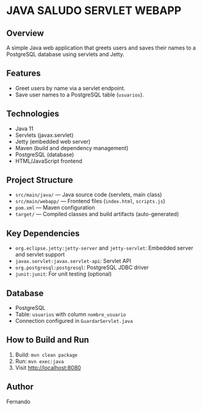 # JAVA SALUDO SERVLET WEBAPP

## Overview
A simple Java web application that greets users and saves their names to a PostgreSQL database using servlets and Jetty.

## Features
- Greet users by name via a servlet endpoint.
- Save user names to a PostgreSQL table (`usuarios`).

## Technologies
- Java 11
- Servlets (javax.servlet)
- Jetty (embedded web server)
- Maven (build and dependency management)
- PostgreSQL (database)
- HTML/JavaScript frontend

## Project Structure
- `src/main/java/` — Java source code (servlets, main class)
- `src/main/webapp/` — Frontend files (`index.html`, `scripts.js`)
- `pom.xml` — Maven configuration
- `target/` — Compiled classes and build artifacts (auto-generated)

## Key Dependencies
- `org.eclipse.jetty:jetty-server` and `jetty-servlet`: Embedded server and servlet support
- `javax.servlet:javax.servlet-api`: Servlet API
- `org.postgresql:postgresql`: PostgreSQL JDBC driver
- `junit:junit`: For unit testing (optional)

## Database
- PostgreSQL
- Table: `usuarios` with column `nombre_usuario`
- Connection configured in `GuardarServlet.java`

## How to Build and Run
1. Build: `mvn clean package`
2. Run: `mvn exec:java`
3. Visit [http://localhost:8080](http://localhost:8080)

## Author
Fernando
